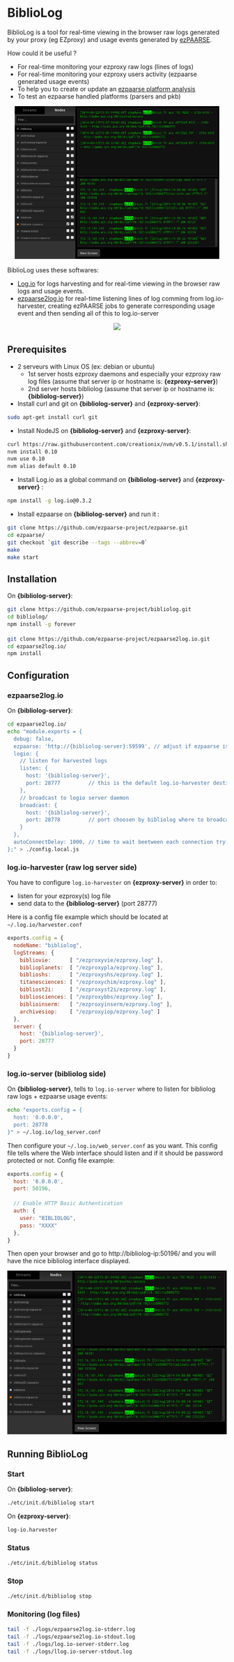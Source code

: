 # BiblioLog

BiblioLog is a tool for real-time viewing in the browser raw logs generated by your proxy (eg EZproxy) and usage events generated by [ezPAARSE](https://github.com/ezpaarse-project/ezpaarse).

How could it be useful ?
  * For real-time monitoring your ezproxy raw logs (lines of logs)
  * For real-time monitoring your ezproxy users activity (ezpaarse generated usage events)
  * To help you to create or update an [ezpaarse platform analysis](http://analogist.couperin.org/platforms/)
  * To test an ezpaarse handled platforms (parsers and pkb)

<p align="center">
<img src="https://raw.githubusercontent.com/ezpaarse-project/bibliolog/master/bibliolog.png" height="350px"  alt="Running bibliolog screenshot" />
</p>

BiblioLog uses these softwares:
  * [Log.io](http://logio.org/) for logs harvesting and for real-time viewing in the browser raw logs and usage events.
  * [ezpaarse2log.io](https://github.com/ezpaarse-project/ezpaarse2log.io) for real-time listening lines of log comming from log.io-harvester, creating ezPAARSE jobs to generate corresponding usage event and then sending all of this to log.io-server

<p align="center">
<img src="https://docs.google.com/drawings/d/1bkxEEBL1kLzH76dkIYFzspYHOVajDjQHCijU3mxJLnM/pub?w=694&h=519" />
</p>

## Prerequisites

  * 2 serveurs with Linux OS (ex: debian or ubuntu)
    * 1st server hosts ezproxy daemons and especially your ezproxy raw log files (assume that server ip or hostname is: **{ezproxy-server}**)
    * 2nd server hosts bibliolog (assume that server ip or hostname is: **{bibliolog-server}**)
  * Install curl and git on **{bibliolog-server}** and **{ezproxy-server}**:
```bash
sudo apt-get install curl git
```
  * Install NodeJS on **{bibliolog-server}** and **{ezproxy-server}**:
```bash
curl https://raw.githubusercontent.com/creationix/nvm/v0.5.1/install.sh | sh
nvm install 0.10
nvm use 0.10
nvm alias default 0.10
```
  * Install Log.io as a global command on **{bibliolog-server}** and **{ezproxy-server}** :
```bash
npm install -g log.io@0.3.2
```
  * Install ezpaarse on **{bibliolog-server}** and run it :
```bash
git clone https://github.com/ezpaarse-project/ezpaarse.git
cd ezpaarse/
git checkout `git describe --tags --abbrev=0`
make
make start
```

## Installation

On **{bibliolog-server}**:
```bash
git clone https://github.com/ezpaarse-project/bibliolog.git
cd bibliolog/
npm install -g forever

git clone https://github.com/ezpaarse-project/ezpaarse2log.io.git
cd ezpaarse2log.io/
npm install
```


## Configuration

### ezpaarse2log.io

On **{bibliolog-server}**:
```bash
cd ezpaarse2log.io/
echo "module.exports = {
  debug: false,
  ezpaarse: 'http://{bibliolog-server}:59599', // adjust if ezpaarse is installed elsewhere
  logio: {
    // listen for harvested logs
    listen: {
      host: '{bibliolog-server}',
      port: 28777         // this is the default log.io-harvester destination port
    },
    // broadcast to logio server daemon
    broadcast: {
      host: '{bibliolog-server}',
      port: 28778         // port choosen by bibliolog where to broadcast harvested logs + ezpaarse usage events
    }
  },
  autoConnectDelay: 1000, // time to wait beetween each connection try
};" > ./config.local.js
```

### log.io-harvester (raw log server side)

You have to configure ``log.io-harvester`` on **{ezproxy-server}** in order to:
  - listen for your ezproxy(s) log file
  - send data to the **{bibliolog-server}** (port 28777)

Here is a config file example which should be located at ``~/.log.io/harvester.conf``
```javascript
exports.config = {                                                                                      
  nodeName: "bibliolog",                                                                                
  logStreams: {                                                                                         
    bibliovie:      [ "/ezproxyvie/ezproxy.log" ],                    
    biblioplanets:  [ "/ezproxypla/ezproxy.log" ],                    
    biblioshs:      [ "/ezproxyshs/ezproxy.log" ],                    
    titanesciences: [ "/ezproxychim/ezproxy.log" ],
    bibliost2i:     [ "/ezproxyst2i/ezproxy.log" ],
    bibliosciences: [ "/ezproxybbs/ezproxy.log" ],
    biblioinserm:   [ "/ezproxyinserm/ezproxy.log" ],
    archivesiop:    [ "/ezproxyiop/ezproxy.log" ]
  },
  server: {
    host: '{bibliolog-server}',
    port: 28777
  }
}
```

### log.io-server (bibliolog side)

On **{bibliolog-server}**, tells to ``log.io-server`` where to listen for bibliolog raw logs + ezpaarse usage events:

```bash
echo "exports.config = {
  host: '0.0.0.0',
  port: 28778
}" > ~/.log.io/log_server.conf
```

Then configure your ``~/.log.io/web_server.conf`` as you want. This config file tells where the Web interface should listen and if it should be password protected or not.
Config file example:
```javascript
exports.config = {
  host: '0.0.0.0',
  port: 50196,

  // Enable HTTP Basic Authentication
  auth: {
    user: "BIBLIOLOG",
    pass: "XXXX"
  },
}
```

Then open your browser and go to http://bibliolog-ip:50196/ and you will have the nice bibliolog interface displayed.

<p align="center">
<img src="https://raw.githubusercontent.com/ezpaarse-project/bibliolog/master/bibliolog.png" alt="Running bibliolog screenshot" />
</p>

## Running BiblioLog

### Start

On **{bibliolog-server}**:
```bash
./etc/init.d/bibliolog start
```

On **{ezproxy-server}**:
```bash
log-io.harvester
```

### Status

```bash
./etc/init.d/bibliolog status
```

### Stop

```bash
./etc/init.d/bibliolog stop
```

### Monitoring (log files)

```bash
tail -f ./logs/ezpaarse2log.io-stderr.log
tail -f ./logs/ezpaarse2log.io-stdout.log
tail -f ./logs/log.io-server-stderr.log
tail -f ./logs/llog.io-server-stdout.log
```
